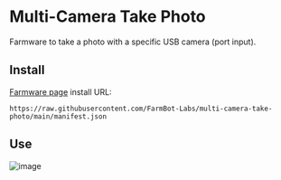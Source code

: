 # Multi-Camera Take Photo
Farmware to take a photo with a specific USB camera (port input).

## Install
[Farmware page](https://my.farm.bot/app/designer/farmware) install URL:
```
https://raw.githubusercontent.com/FarmBot-Labs/multi-camera-take-photo/main/manifest.json
```

## Use

![image](https://user-images.githubusercontent.com/12681652/40817297-86c3bad2-6506-11e8-9dfa-219422640d3d.png)

